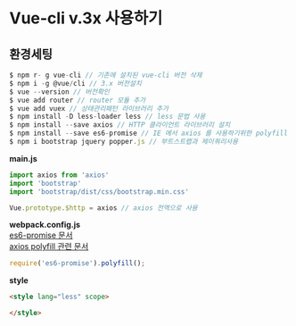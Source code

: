 # Vue-cli v.3x 사용하기

## 환경세팅
```javascript
$ npm r- g vue-cli // 기존에 설치된 vue-cli 버전 삭제
$ npm i -g @vue/cli // 3.x 버전설치
$ vue --version // 버전확인
$ vue add router // router 모듈 추가
$ vue add vuex // 상태관리패턴 라이브러리 추가
$ npm install -D less-loader less // less 문법 사용
$ npm install --save axios // HTTP 클라이언트 라이브러리 설치
$ npm install --save es6-promise // IE 에서 axios 를 사용하기위한 polyfill
$ npm i bootstrap jquery popper.js // 부트스트랩과 제이쿼리사용
```

**main.js**

```javascript
import axios from 'axios'
import 'bootstrap'
import 'bootstrap/dist/css/bootstrap.min.css'

Vue.prototype.$http = axios // axios 전역으로 사용
```

**webpack.config.js**  
[es6-promise 문서](https://github.com/stefanpenner/es6-promise)   
[axios polyfill 관련 문서](http://vuejs.kr/update/2017/01/04/http-request-with-axios/)
```javascript
require('es6-promise').polyfill();
```

**style**

```html
<style lang="less" scope>

</style>
```
